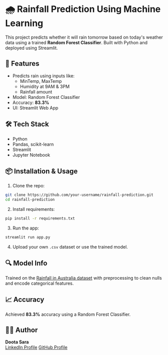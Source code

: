 
# 🌧️ Rainfall Prediction Using Machine Learning

This project predicts whether it will rain tomorrow based on today's weather data using a trained **Random Forest Classifier**. Built with Python and deployed using Streamlit.

## 🚀 Features
- Predicts rain using inputs like:
  - MinTemp, MaxTemp
  - Humidity at 9AM & 3PM
  - Rainfall amount
- Model: Random Forest Classifier
- Accuracy: **83.3%**
- UI: Streamlit Web App

## 🛠️ Tech Stack
- Python
- Pandas, scikit-learn
- Streamlit
- Jupyter Notebook

## 📦 Installation & Usage

1. Clone the repo:
```bash
git clone https://github.com/your-username/rainfall-prediction.git
cd rainfall-prediction
```

2. Install requirements:
```bash
pip install -r requirements.txt
```

3. Run the app:
```bash
streamlit run app.py
```

4. Upload your own `.csv` dataset or use the trained model.

## 🔍 Model Info
Trained on the [Rainfall in Australia dataset](https://www.kaggle.com/jsphyg/weather-dataset-rattle-package) with preprocessing to clean nulls and encode categorical features.

## 📈 Accuracy
Achieved **83.3%** accuracy using a Random Forest Classifier.


## 🙋‍♀️ Author
**Doota Sara**  
[LinkedIn Profile]([https://www.linkedin.com/in/dootasara])
[GitHub Profile]([https://github.com/Dootasara45])


